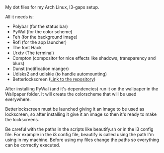 My dot files for my Arch Linux, I3-gaps setup. 


All it needs is:
 - Polybar (for the status bar)
 - PyWal (for the color scheme)
 - Feh (for the background image)
 - Rofi (for the app launcher)
 - The font Hack
 - Urxtv (The terminal)
 - Compton (compositor for nice effects like shadows, 
transparency and blurs)
 - Dunst (notification manger)
 - Udisks2 and udiskie (to handle automounting)
 - Betterlockscreen ([Link to the repository](https://github.com/pavanjadhaw/betterlockscreen))

After installing PyWal (and it's dependencies) run it on the wallpaper in the Wallpaper folder. It will create the colorscheme that will be used everywhere. 

Betterlockscreen must be launched giving it an image to be used as lockscreen, so after installing it give it an image so then it's ready to make the lockscreens.

Be careful with the paths in the scripts like beautify.sh or in the 
i3 config file. For example in the i3 config file, beautify is called 
using the path I'm using in my machine. Before using my files change the 
paths so everything can be correctly executed.
